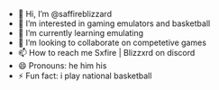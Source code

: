 - 👋 Hi, I’m @saffireblizzard
- 👀 I’m interested in gaming emulators and basketball
- 🌱 I’m currently learning emulating
- 💞️ I’m looking to collaborate on competetive games
- 📫 How to reach me Sxfire | Blizzxrd on discord
- 😄 Pronouns: he him his
- ⚡ Fun fact: i play national basketball

<!---
saffireblizzard/saffireblizzard is a ✨ special ✨ repository because its `README.md` (this file) appears on your GitHub profile.
You can click the Preview link to take a look at your changes.
--->
